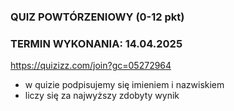 ### QUIZ POWTÓRZENIOWY (0-12 pkt)
### TERMIN WYKONANIA: 14.04.2025

https://quizizz.com/join?gc=05272964
- w quizie podpisujemy się imieniem i nazwiskiem
- liczy się za najwyższy zdobyty wynik